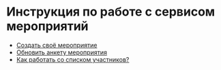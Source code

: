 # Инструкция по работе с сервисом мероприятий

* [Создать своё мероприятие](https://github.com/ulmic/tramway-dev/blob/develop/tramway-event/docs/russian/create_event.md)
* [Обновить анкету мероприятия](https://github.com/ulmic/tramway-dev/blob/develop/tramway-event/docs/russian/create_participant_form_field.md)
* [Как работать со списком участников?](https://github.com/ulmic/tramway-dev/blob/develop/tramway-event/docs/russian/participants_list.md)
